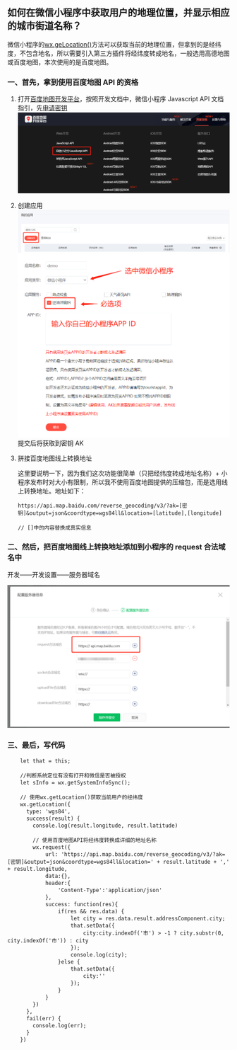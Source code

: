 ## 如何在微信小程序中获取用户的地理位置，并显示相应的城市街道名称？

微信小程序的[wx.geLocation()](https://developers.weixin.qq.com/miniprogram/dev/api/location/wx.getLocation.html)方法可以获取当前的地理位置，但拿到的是经纬度，不包含地名，所以需要引入第三方插件将经纬度转成地名，一般选用高德地图或百度地图，本次使用的是百度地图。

### 一、首先，拿到使用百度地图 API 的资格

1. 打开[百度地图开发平台](http://lbsyun.baidu.com/)，按照开发文档中，微信小程序 Javascript API 文档指引，先[申请密钥](http://lbsyun.baidu.com/apiconsole/key?application=key#/home)
   ![](../images/1.png)

2. 创建应用
   ![](../images/2.png)
   ![](../images/3.png)
   提交后将获取到密钥 AK

3. 拼接百度地图线上转换地址

   这里要说明一下，因为我们这次功能很简单（只把经纬度转成地址名称）+ 小程序发布时对大小有限制，所以我不使用百度地图提供的压缩包，而是选用线上转换地址。地址如下：

   ```
   https://api.map.baidu.com/reverse_geocoding/v3/?ak=[密钥]&output=json&coordtype=wgs84ll&location=[latitude],[longitude]

   // []中的内容替换成真实信息
   ```

### 二、然后，把百度地图线上转换地址添加到小程序的 request 合法域名中

开发——开发设置——服务器域名

![](../images/4.png)

### 三、最后，写代码

```
    let that = this;

    //判断系统定位有没有打开和微信是否被授权
    let sInfo = wx.getSystemInfoSync();

    // 使用wx.getLocation()获取当前用户的经纬度
    wx.getLocation({
      type: 'wgs84',
      success(result) {
        console.log(result.longitude, result.latitude)

        // 使用百度地图API将经纬度转换成详细的地址名称
        wx.request({
            url: 'https://api.map.baidu.com/reverse_geocoding/v3/?ak=[密钥]&output=json&coordtype=wgs84ll&location=' + result.latitude + ',' + result.longitude,
            data:{},
            header:{
                'Content-Type':'application/json'
            },
            success: function(res){
                if(res && res.data) {
                    let city = res.data.result.addressComponent.city;
                    that.setData({
                        city:city.indexOf('市') > -1 ? city.substr(0, city.indexOf('市')) : city
                    });
                    console.log(city);
                }else {
                    that.setData({
                        city:''
                    });
                }
            }
        })
      },
      fail(err) {
        console.log(err);
      }
    })

```


